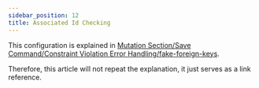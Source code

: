 ```yaml
---
sidebar_position: 12
title: Associated Id Checking  
---
```


This configuration is explained in [Mutation Section/Save Command/Constraint Violation Error Handling/fake-foreign-keys](../mutation/save-command/investigation#fake-foreign-keys).

Therefore, this article will not repeat the explanation, it just serves as a link reference.
